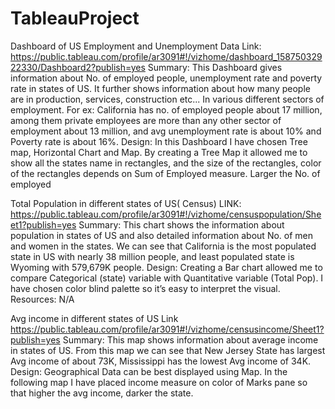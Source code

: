 # TableauProject
Dashboard of US Employment and Unemployment Data
Link: https://public.tableau.com/profile/ar3091#!/vizhome/dashboard_15875032922330/Dashboard2?publish=yes
Summary: This Dashboard gives information about No. of employed people, unemployment rate and poverty rate in states of US. It further shows information about how many people are in production, services, construction etc... In various different sectors of employment.
For ex: California has no. of employed people about 17 million, among them private employees are more than any other sector of employment about 13 million, and avg unemployment rate is about 10% and Poverty rate is about 16%.
Design: In this Dashboard I have chosen Tree map, Horizontal Chart and Map. 
By creating a Tree Map it allowed me to show all the states name in rectangles, and the size of the rectangles, color of the rectangles depends on Sum of Employed measure. Larger the No. of employed 

Total Population in different states of US( Census)
LINK:  https://public.tableau.com/profile/ar3091#!/vizhome/censuspopulation/Sheet1?publish=yes
Summary: This chart shows the information about population in states of US and also detailed information about No. of men and women in the states. We can see that California is the most populated state in US with nearly 38 million people, and least populated state is Wyoming with 579,679K people.
Design: Creating a Bar chart allowed me to compare Categorical (state) variable with Quantitative variable (Total Pop). I have chosen color blind palette so it’s easy to interpret the visual.
Resources: N/A


Avg income in different states of US
Link    https://public.tableau.com/profile/ar3091#!/vizhome/censusincome/Sheet1?publish=yes
Summary:  This map shows information about average income in states of US. From this map we can see that New Jersey State has largest Avg income of about 73K, Mississippi has the lowest Avg income of 34K.
Design: Geographical Data can be best displayed using Map. In the following map I have placed income measure on color of Marks pane so that higher the avg income, darker the state.
